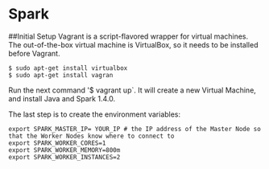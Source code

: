 Spark
=====

##Initial Setup
Vagrant is a script-flavored wrapper for virtual machines. The out-of-the-box virtual machine is VirtualBox, so it needs to be installed before Vagrant.

```
$ sudo apt-get install virtualbox
$ sudo apt-get install vagran
```

Run the next command '$ vagrant up`. It will create a new Virtual Machine, and install Java and Spark 1.4.0.

The last step is to create the environment variables:

```
export SPARK_MASTER_IP= YOUR_IP # the IP address of the Master Node so that the Worker Nodes know where to connect to
export SPARK_WORKER_CORES=1
export SPARK_WORKER_MEMORY=800m
export SPARK_WORKER_INSTANCES=2
```
